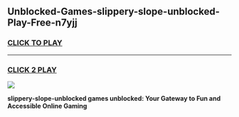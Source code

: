 
## Unblocked-Games-slippery-slope-unblocked-Play-Free-n7yjj
<h3>
<a href="https://premium76.site?title=slippery-slope-unblocked&ref=19M">CLICK TO PLAY</a></h3>
<hr>

<h3>
<a href="https://premium76.site?title=slippery-slope-unblocked&ref=19M">CLICK 2 PLAY</a>
  
</h3>

<a href="https://premium76.site?title=slippery-slope-unblocked&ref=19M"><img src="https://clearcache.store/games.png"></a>


**slippery-slope-unblocked games unblocked: Your Gateway to Fun and Accessible Online Gaming**
